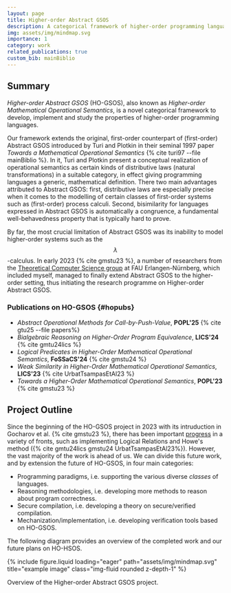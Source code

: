```yaml
---
layout: page
title: Higher-order Abstract GSOS
description: A categorical framework of higher-order programming languages.
img: assets/img/mindmap.svg
importance: 1
category: work
related_publications: true
custom_bib: mainBiblio
---
```


## Summary

*Higher-order Abstract GSOS* (HO-GSOS), also known as *Higher-order Mathematical Operational Semantics*, is a novel categorical framework to develop, implement and study the properties of higher-order programming languages.

Our framework extends the original, first-order counterpart of (first-order) Abstract GSOS introduced by Turi and Plotkin in their seminal 1997 paper *Towards a Mathematical Operational Semantics* {% cite turi97 --file mainBiblio %}. In it, Turi and Plotkin present a conceptual realization of operational semantics as certain kinds of distributive laws (natural transformations) in a suitable category, in effect giving programming
languages a generic, mathematical definition. There two main advantages
attributed to Abstract GSOS: first, distributive laws are especially precise when it comes to the modelling of certain classes of first-order systems such as (first-order) process calculi. Second, bisimilarity for languages expressed in Abstract GSOS is automatically a congruence, a fundamental well-behavedness property that is typically hard to prove.

By far, the most crucial limitation of Abstract GSOS was its inability to model higher-order systems such as the $$\lambda$$-calculus. In early 2023 {% cite gmstu23 %}, a number of researchers from the [Theoretical Computer Science group](https://www8.cs.fau.de/) at FAU Erlangen-Nürnberg, which included myself, managed to finally extend Abstract GSOS to the higher-order setting, thus initiating the research programme on Higher-order Abstract GSOS.


### Publications on HO-GSOS {#hopubs}

- *Abstract Operational Methods for Call-by-Push-Value*, **POPL'25** {% cite gtu25 --file papers%}
- *Bialgebraic Reasoning on Higher-Order Program Equivalence*, **LICS'24** {% cite gmtu24lics %}
- *Logical Predicates in Higher-Order Mathematical Operational Semantics*, **FoSSaCS'24** {% cite gmstu24 %}
- *Weak Similarity in Higher-Order Mathematical Operational Semantics*, **LICS'23** {% cite UrbatTsampasEtAl23 %}
- *Towards a Higher-Order Mathematical Operational Semantics*, **POPL'23** {% cite gmstu23 %}

## Project Outline

Since the beginning of the HO-GSOS project in 2023 with its intruduction in Gocharov et al. {% cite gmstu23 %}, there has been important [progress](#hopubs) in a variety of fronts, such as implementing Logical Relations and Howe's method ({% cite gmtu24lics gmstu24 UrbatTsampasEtAl23%}). However, the vast majority of the work is ahead of us. We can divide this future work, and by extension the future of HO-GSOS, in four main categories:

- Programming paradigms, i.e. supporting the various diverse *classes* of languages.
- Reasoning methodologies, i.e. developing more methods to reason about program correctness.
- Secure compilation, i.e. developing a theory on secure/verified compilation.
- Mechanization/implementation, i.e. developing verification tools based on HO-GSOS.

The following diagram provides an overview of the completed work and our future plans on HO-HSOS.

{% include figure.liquid loading="eager" path="assets/img/mindmap.svg" title="example image" class="img-fluid rounded z-depth-1" %}
<div class="caption">
    Overview of the Higher-order Abstract GSOS project.
</div>


